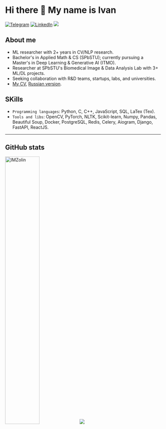 # Hi there 👋 My name is Ivan
[![Telegram](https://img.shields.io/badge/Telegram-2CA5E0?style=for-the-badge&logo=telegram&logoColor=white)](https://t.me/i1_zolin)
[![LinkedIn](https://img.shields.io/badge/LinkedIn-0077B5?style=for-the-badge&logo=linkedin&logoColor=white)](https://www.linkedin.com/in/ivan-zolin/)
![](https://komarev.com/ghpvc/?username=IMZolin&color=green)
## About me

- ML researcher with 2+ years in CV/NLP research.
- Bachelor's in Applied Math & CS (SPbSTU); currently pursuing a Master's in Deep Learning & Generative AI (ITMO).
- Researcher at SPbSTU's Biomedical Image & Data Analysis Lab with 3+ ML/DL projects.
- Seeking collaboration with R&D teams, startups, labs, and universities.
- [My CV](cv.pdf), [Russian version](cv_ru.pdf).

## SKills

- `Programming languages`: Python, C, C++, JavaScript, SQL, LaTex (Tex).
- `Tools and libs`: OpenCV, PyTorch, NLTK, Scikit-learn, Numpy, Pandas, Beautiful Soup, Docker, PostgreSQL, Redis, Celery, Aiogram, Django, FastAPI, ReactJS.

____

## GitHub stats
<div display="inline-flex" align-items="center" justify-content="space-between">
<img src="https://github-readme-stats.vercel.app/api?username=IMZolin&show_icons=true&bg_color=151515&title_color=fff&text_color=ffffff&icon_color=0b92f8&border_color=0b92f8&border_radius=30&count_private=true&locale=en&include_all_commits=true" width="47%"alt="IMZolin" />
<img src="https://github-readme-stats.vercel.app/api/top-langs/?username=IMZolin&layout=compact&bg_color=151515&title_color=fff&text_color=ffffff&icon_color=0b92f8&border_color=0b92f8&border_radius=30&hide=tex,html&exclude_repo=imzolin.github.io,Attribute-grammars,simple_psf_extractor,Interval-analysis,Computer-graphics"/>
</div>

[telegram]:https://telegram.me/i1_zolin
[email]:mailto:<zolin.work@yandex.ru>